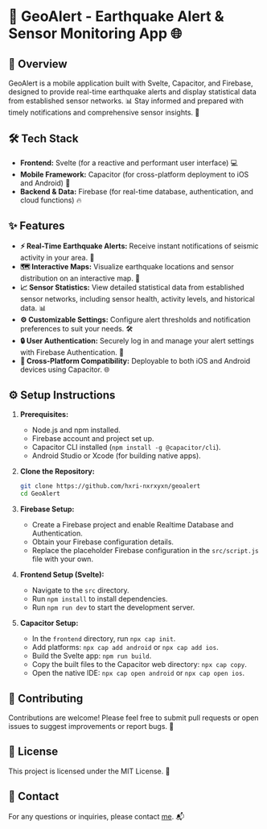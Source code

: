 # 🚨 GeoAlert - Earthquake Alert & Sensor Monitoring App 🌐

## 🚀 Overview

GeoAlert is a mobile application built with Svelte, Capacitor, and Firebase, designed to provide real-time earthquake alerts and display statistical data from established sensor networks. 📊 Stay informed and prepared with timely notifications and comprehensive sensor insights. 📱

## 🛠️ Tech Stack

* **Frontend:** Svelte (for a reactive and performant user interface) 💻
* **Mobile Framework:** Capacitor (for cross-platform deployment to iOS and Android) 📱
* **Backend & Data:** Firebase (for real-time database, authentication, and cloud functions) 🔥

## ✨ Features

* **⚡ Real-Time Earthquake Alerts:** Receive instant notifications of seismic activity in your area. 🔔
* **🗺️ Interactive Maps:** Visualize earthquake locations and sensor distribution on an interactive map. 📍
* **📈 Sensor Statistics:** View detailed statistical data from established sensor networks, including sensor health, activity levels, and historical data. 📊
* **⚙️ Customizable Settings:** Configure alert thresholds and notification preferences to suit your needs. 🛠️
* **🔒 User Authentication:** Securely log in and manage your alert settings with Firebase Authentication. 🔑
* **📱 Cross-Platform Compatibility:** Deployable to both iOS and Android devices using Capacitor. 🌐

## ⚙️ Setup Instructions

1.  **Prerequisites:**
    * Node.js and npm installed.
    * Firebase account and project set up.
    * Capacitor CLI installed (`npm install -g @capacitor/cli`).
    * Android Studio or Xcode (for building native apps).
      
2.  **Clone the Repository:**
    ```bash
    git clone https://github.com/hxri-nxrxyxn/geoalert
    cd GeoAlert
    ```
  
3.  **Firebase Setup:**
    * Create a Firebase project and enable Realtime Database and Authentication.
    * Obtain your Firebase configuration details.
    * Replace the placeholder Firebase configuration in the `src/script.js` file with your own.
      
4.  **Frontend Setup (Svelte):**
    * Navigate to the `src` directory.
    * Run `npm install` to install dependencies.
    * Run `npm run dev` to start the development server.
      
5.  **Capacitor Setup:**
    * In the `frontend` directory, run `npx cap init`.
    * Add platforms: `npx cap add android` or `npx cap add ios`.
    * Build the Svelte app: `npm run build`.
    * Copy the built files to the Capacitor web directory: `npx cap copy`.
    * Open the native IDE: `npx cap open android` or `npx cap open ios`.
      

## 🤝 Contributing

Contributions are welcome! Please feel free to submit pull requests or open issues to suggest improvements or report bugs. 🐛

## 📜 License

This project is licensed under the MIT License. 📝

## 📧 Contact

For any questions or inquiries, please contact [me](hari@laddu.cc). 📬
